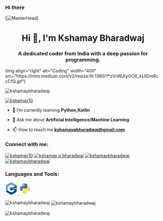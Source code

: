 ### Hi there

[![MasterHead](https://media.tenor.com/S7fBzpUYjoAAAAAd/banner.gif)]
<h1 align="center">Hi 👋, I'm Kshamay Bharadwaj</h1>
<h3 align="center">A dedicated coder from India with a deep passion for programming.</h3>
(img align="right" alt="Coding" width="400" src="https://miro.medium.com/v2/resize:fit:1360/1*zVnWJtyGOX_kUIDm6ccCfQ.gif")

<p align="left"> <img src="https://komarev.com/ghpvc/?username=kshamaybharadwaj&label=Profile%20views&color=0e75b6&style=flat" alt="kshamaybharadwaj" /> </p>

<p align="left"> <a href="https://twitter.com/kshamay10" target="blank"><img src="https://img.shields.io/twitter/follow/kshamay10?logo=twitter&style=for-the-badge" alt="kshamay10" /></a> </p>

- 🌱 I’m currently learning **Python,Kotlin**

- 💬 Ask me about **Artificial Intelligence/Machine Learning**

- 📫 How to reach me **kshamaypbharadwaj@gmail.com**

<h3 align="left">Connect with me:</h3>
<p align="left">
<a href="https://twitter.com/kshamay10" target="blank"><img align="center" src="https://raw.githubusercontent.com/rahuldkjain/github-profile-readme-generator/master/src/images/icons/Social/twitter.svg" alt="kshamay10" height="30" width="40" /></a>
<a href="https://linkedin.com/in/kshamay p bharadwaj" target="blank"><img align="center" src="https://raw.githubusercontent.com/rahuldkjain/github-profile-readme-generator/master/src/images/icons/Social/linked-in-alt.svg" alt="kshamay p bharadwaj" height="30" width="40" /></a>
<a href="https://instagram.com/kshamaybharadwaj" target="blank"><img align="center" src="https://raw.githubusercontent.com/rahuldkjain/github-profile-readme-generator/master/src/images/icons/Social/instagram.svg" alt="kshamaybharadwaj" height="30" width="40" /></a>
<a href="https://www.leetcode.com/kshamaybharadwaj" target="blank"><img align="center" src="https://raw.githubusercontent.com/rahuldkjain/github-profile-readme-generator/master/src/images/icons/Social/leet-code.svg" alt="kshamaybharadwaj" height="30" width="40" /></a>
</p>

<h3 align="left">Languages and Tools:</h3>
<p align="left"> <a href="https://www.w3schools.com/cpp/" target="_blank" rel="noreferrer"> <img src="https://raw.githubusercontent.com/devicons/devicon/master/icons/cplusplus/cplusplus-original.svg" alt="cplusplus" width="40" height="40"/> </a> <a href="https://www.python.org" target="_blank" rel="noreferrer"> <img src="https://raw.githubusercontent.com/devicons/devicon/master/icons/python/python-original.svg" alt="python" width="40" height="40"/> </a> </p>

<p><img align="left" src="https://github-readme-stats.vercel.app/api/top-langs?username=kshamaybharadwaj&show_icons=true&locale=en&layout=compact" alt="kshamaybharadwaj" /></p>

<p>&nbsp;<img align="center" src="https://github-readme-stats.vercel.app/api?username=kshamaybharadwaj&show_icons=true&locale=en" alt="kshamaybharadwaj" /></p>

<p><img align="center" src="https://github-readme-streak-stats.herokuapp.com/?user=kshamaybharadwaj&" alt="kshamaybharadwaj" /></p>


